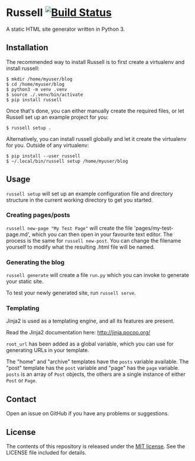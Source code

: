 # Russell [![Build Status](https://travis-ci.org/anlutro/russell.png?branch=master)](https://travis-ci.org/anlutro/russell)

A static HTML site generator written in Python 3.

## Installation

The recommended way to install Russell is to first create a virtualenv and install russell:

	$ mkdir /home/myuser/blog
	$ cd /home/myuser/blog
	$ python3 -m venv .venv
	$ source ./.venv/bin/activate
	$ pip install russell

Once that's done, you can either manually create the required files, or let Russell set up an example project for you:

	$ russell setup .

Alternatively, you can install russell globally and let it create the virtualenv for you. Outside of any virtualenv:

	$ pip install --user russell
	$ ~/.local/bin/russell setup /home/myuser/blog

## Usage

`russell setup` will set up an example configuration file and directory
structure in the current working directory to get you started.

### Creating pages/posts

`russell new-page "My Test Page"` will create the file 'pages/my-test-page.md',
which you can then open in your favourite text editor. The process is the same
for `russell new-post`. You can change the filename yourself to modify what the
resulting .html file will be named.

### Generating the blog

`russell generate` will create a file `run.py` which you can invoke to generate
your static site.

To test your newly generated site, run `russell serve`.

### Templating

Jinja2 is used as a templating engine, and all its features are present.

Read the Jinja2 documentation here: http://jinja.pocoo.org/

`root_url` has been added as a global variable, which you can use for generating
URLs in your template.

The "home" and "archive" templates have the `posts` variable available. The
"post" template has the `post` variable and "page" has the `page` variable.
`posts` is an array of `Post` objects, the others are a single instance of
either `Post` or `Page`.

## Contact

Open an issue on GitHub if you have any problems or suggestions.

## License

The contents of this repository is released under the [MIT
license](http://opensource.org/licenses/MIT). See the LICENSE file included for
details.
